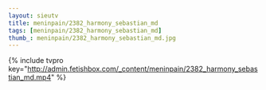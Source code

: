 ```yaml
--- 
layout: sieutv
title: meninpain/2382_harmony_sebastian_md
tags: [meninpain/2382_harmony_sebastian_md]
thumb_: meninpain/2382_harmony_sebastian_md.jpg
---
```

{% include tvpro key="http://admin.fetishbox.com/_content/meninpain/2382_harmony_sebastian_md.mp4" %} 
